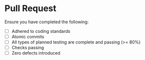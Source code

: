 # Pull Request

Ensure you have completed the following:

- [ ] Adhered to coding standards
- [ ] Atomic commits
- [ ] All types of planned testing are complete and passing (>= 80%)
- [ ] Checks passing
- [ ] Zero defects introduced
